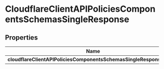 # CloudflareClientAPIPoliciesComponentsSchemasSingleResponse

## Properties
Name | Type | Description | Notes
------------ | ------------- | ------------- | -------------
**cloudflareClientAPIPoliciesComponentsSchemasSingleResponseResult** | [**SchemasPolicies**](SchemasPolicies.md) |  |  [optional]

